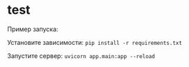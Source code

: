 # test
Пример запуска:

Установите зависимости:
`pip install -r requirements.txt`

Запустите сервер:
`uvicorn app.main:app --reload`

